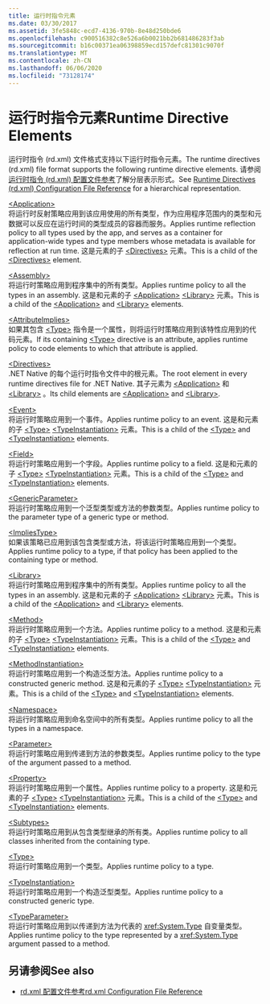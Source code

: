 ```yaml
---
title: 运行时指令元素
ms.date: 03/30/2017
ms.assetid: 3fe5848c-ecd7-4136-970b-8e48d250bde6
ms.openlocfilehash: c900516382c8e526a6b0021bb2b681486283f3ab
ms.sourcegitcommit: b16c00371ea06398859ecd157defc81301c9070f
ms.translationtype: MT
ms.contentlocale: zh-CN
ms.lasthandoff: 06/06/2020
ms.locfileid: "73128174"
---
```

# <a name="runtime-directive-elements"></a><span data-ttu-id="fef84-102">运行时指令元素</span><span class="sxs-lookup"><span data-stu-id="fef84-102">Runtime Directive Elements</span></span>
<span data-ttu-id="fef84-103">运行时指令 (rd.xml) 文件格式支持以下运行时指令元素。</span><span class="sxs-lookup"><span data-stu-id="fef84-103">The runtime directives (rd.xml) file format supports the following runtime directive elements.</span></span> <span data-ttu-id="fef84-104">请参阅[运行时指令 (rd.xml) 配置文件参考](runtime-directives-rd-xml-configuration-file-reference.md)了解分层表示形式。</span><span class="sxs-lookup"><span data-stu-id="fef84-104">See [Runtime Directives (rd.xml) Configuration File Reference](runtime-directives-rd-xml-configuration-file-reference.md) for a hierarchical representation.</span></span>  
  
 [\<Application>](application-element-net-native.md)  
 <span data-ttu-id="fef84-105">将运行时反射策略应用到该应用使用的所有类型，作为应用程序范围内的类型和元数据可以反应在运行时间的类型成员的容器而服务。</span><span class="sxs-lookup"><span data-stu-id="fef84-105">Applies runtime reflection policy to all types used by the app, and serves as a container for application-wide types and type members whose metadata is available for reflection at run time.</span></span> <span data-ttu-id="fef84-106">这是元素的子 [\<Directives>](directives-element-net-native.md) 元素。</span><span class="sxs-lookup"><span data-stu-id="fef84-106">This is a child of the [\<Directives>](directives-element-net-native.md) element.</span></span>  
  
 [\<Assembly>](assembly-element-net-native.md)  
 <span data-ttu-id="fef84-107">将运行时策略应用到程序集中的所有类型。</span><span class="sxs-lookup"><span data-stu-id="fef84-107">Applies runtime policy to all the types in an assembly.</span></span> <span data-ttu-id="fef84-108">这是和元素的子 [\<Application>](application-element-net-native.md) [\<Library>](library-element-net-native.md) 元素。</span><span class="sxs-lookup"><span data-stu-id="fef84-108">This is a child of the [\<Application>](application-element-net-native.md) and [\<Library>](library-element-net-native.md) elements.</span></span>  
  
 [\<AttributeImplies>](attributeimplies-element-net-native.md)  
 <span data-ttu-id="fef84-109">如果其包含 [\<Type>](type-element-net-native.md) 指令是一个属性，则将运行时策略应用到该特性应用到的代码元素。</span><span class="sxs-lookup"><span data-stu-id="fef84-109">If its containing [\<Type>](type-element-net-native.md) directive is an attribute, applies runtime policy to code elements to which that attribute is applied.</span></span>  
  
 [\<Directives>](directives-element-net-native.md)  
 <span data-ttu-id="fef84-110">.NET Native 的每个运行时指令文件中的根元素。</span><span class="sxs-lookup"><span data-stu-id="fef84-110">The root element in every runtime directives file for .NET Native.</span></span> <span data-ttu-id="fef84-111">其子元素为 [\<Application>](application-element-net-native.md) 和 [\<Library>](library-element-net-native.md) 。</span><span class="sxs-lookup"><span data-stu-id="fef84-111">Its child elements are [\<Application>](application-element-net-native.md) and [\<Library>](library-element-net-native.md).</span></span>  
  
 [\<Event>](event-element-net-native.md)  
 <span data-ttu-id="fef84-112">将运行时策略应用到一个事件。</span><span class="sxs-lookup"><span data-stu-id="fef84-112">Applies runtime policy to an event.</span></span> <span data-ttu-id="fef84-113">这是和元素的子 [\<Type>](type-element-net-native.md) [\<TypeInstantiation>](typeinstantiation-element-net-native.md) 元素。</span><span class="sxs-lookup"><span data-stu-id="fef84-113">This is a child of the [\<Type>](type-element-net-native.md) and [\<TypeInstantiation>](typeinstantiation-element-net-native.md) elements.</span></span>  
  
 [\<Field>](field-element-net-native.md)  
 <span data-ttu-id="fef84-114">将运行时策略应用到一个字段。</span><span class="sxs-lookup"><span data-stu-id="fef84-114">Applies runtime policy to a field.</span></span> <span data-ttu-id="fef84-115">这是和元素的子 [\<Type>](type-element-net-native.md) [\<TypeInstantiation>](typeinstantiation-element-net-native.md) 元素。</span><span class="sxs-lookup"><span data-stu-id="fef84-115">This is a child of the [\<Type>](type-element-net-native.md) and [\<TypeInstantiation>](typeinstantiation-element-net-native.md) elements.</span></span>  
  
 [\<GenericParameter>](genericparameter-element-net-native.md)  
 <span data-ttu-id="fef84-116">将运行时策略应用到一个泛型类型或方法的参数类型。</span><span class="sxs-lookup"><span data-stu-id="fef84-116">Applies runtime policy to the parameter type of a generic type or method.</span></span>  
  
 [\<ImpliesType>](impliestype-element-net-native.md)  
 <span data-ttu-id="fef84-117">如果该策略已应用到该包含类型或方法，将该运行时策略应用到一个类型。</span><span class="sxs-lookup"><span data-stu-id="fef84-117">Applies runtime policy to a type, if that policy has been applied to the containing type or method.</span></span>  
  
 [\<Library>](library-element-net-native.md)  
 <span data-ttu-id="fef84-118">将运行时策略应用到程序集中的所有类型。</span><span class="sxs-lookup"><span data-stu-id="fef84-118">Applies runtime policy to all the types in an assembly.</span></span> <span data-ttu-id="fef84-119">这是和元素的子 [\<Application>](application-element-net-native.md) [\<Library>](library-element-net-native.md) 元素。</span><span class="sxs-lookup"><span data-stu-id="fef84-119">This is a child of the [\<Application>](application-element-net-native.md) and [\<Library>](library-element-net-native.md) elements.</span></span>  
  
 [\<Method>](method-element-net-native.md)  
 <span data-ttu-id="fef84-120">将运行时策略应用到一个方法。</span><span class="sxs-lookup"><span data-stu-id="fef84-120">Applies runtime policy to a method.</span></span> <span data-ttu-id="fef84-121">这是和元素的子 [\<Type>](type-element-net-native.md) [\<TypeInstantiation>](typeinstantiation-element-net-native.md) 元素。</span><span class="sxs-lookup"><span data-stu-id="fef84-121">This is a child of the [\<Type>](type-element-net-native.md) and [\<TypeInstantiation>](typeinstantiation-element-net-native.md) elements.</span></span>  
  
 [\<MethodInstantiation>](methodinstantiation-element-net-native.md)  
 <span data-ttu-id="fef84-122">将运行时策略应用到一个构造泛型方法。</span><span class="sxs-lookup"><span data-stu-id="fef84-122">Applies runtime policy to a constructed generic method.</span></span> <span data-ttu-id="fef84-123">这是和元素的子 [\<Type>](type-element-net-native.md) [\<TypeInstantiation>](typeinstantiation-element-net-native.md) 元素。</span><span class="sxs-lookup"><span data-stu-id="fef84-123">This is a child of the [\<Type>](type-element-net-native.md) and [\<TypeInstantiation>](typeinstantiation-element-net-native.md) elements.</span></span>  
  
 [\<Namespace>](namespace-element-net-native.md)  
 <span data-ttu-id="fef84-124">将运行时策略应用到命名空间中的所有类型。</span><span class="sxs-lookup"><span data-stu-id="fef84-124">Applies runtime policy to all the types in a namespace.</span></span>  
  
 [\<Parameter>](parameter-element-net-native.md)  
 <span data-ttu-id="fef84-125">将运行时策略应用到传递到方法的参数类型。</span><span class="sxs-lookup"><span data-stu-id="fef84-125">Applies runtime policy to the type of the argument passed to a method.</span></span>  
  
 [\<Property>](property-element-net-native.md)  
 <span data-ttu-id="fef84-126">将运行时策略应用到一个属性。</span><span class="sxs-lookup"><span data-stu-id="fef84-126">Applies runtime policy to a property.</span></span> <span data-ttu-id="fef84-127">这是和元素的子 [\<Type>](type-element-net-native.md) [\<TypeInstantiation>](typeinstantiation-element-net-native.md) 元素。</span><span class="sxs-lookup"><span data-stu-id="fef84-127">This is a child of the [\<Type>](type-element-net-native.md) and [\<TypeInstantiation>](typeinstantiation-element-net-native.md) elements.</span></span>  
  
 [\<Subtypes>](subtypes-element-net-native.md)  
 <span data-ttu-id="fef84-128">将运行时策略应用到从包含类型继承的所有类。</span><span class="sxs-lookup"><span data-stu-id="fef84-128">Applies runtime policy to all classes inherited from the containing type.</span></span>  
  
 [\<Type>](type-element-net-native.md)  
 <span data-ttu-id="fef84-129">将运行时策略应用到一个类型。</span><span class="sxs-lookup"><span data-stu-id="fef84-129">Applies runtime policy to a type.</span></span>  
  
 [\<TypeInstantiation>](typeinstantiation-element-net-native.md)  
 <span data-ttu-id="fef84-130">将运行时策略应用到一个构造泛型类型。</span><span class="sxs-lookup"><span data-stu-id="fef84-130">Applies runtime policy to a constructed generic type.</span></span>  
  
 [\<TypeParameter>](typeparameter-element-net-native.md)  
 <span data-ttu-id="fef84-131">将运行时策略应用到以传递到方法为代表的 <xref:System.Type> 自变量类型。</span><span class="sxs-lookup"><span data-stu-id="fef84-131">Applies runtime policy to the type represented by a <xref:System.Type> argument passed to a method.</span></span>  
  
## <a name="see-also"></a><span data-ttu-id="fef84-132">另请参阅</span><span class="sxs-lookup"><span data-stu-id="fef84-132">See also</span></span>

- [<span data-ttu-id="fef84-133">rd.xml 配置文件参考</span><span class="sxs-lookup"><span data-stu-id="fef84-133">rd.xml Configuration File Reference</span></span>](runtime-directives-rd-xml-configuration-file-reference.md)
